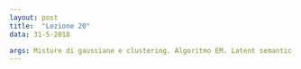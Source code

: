 ```yaml
---
layout: post
title:  "Lezione 20"
data: 31-5-2018

args: Misture di gaussiane e clustering. Algoritmo EM. Latent semantic analysis. 
---
```


